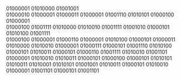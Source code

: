 01000001 01010000 01001001                                                                                                                         
01000010 01000001 01000011 01000001 01001110 01010101 01000100 01000001                                                                            
01000100 01001111  01010000 01010010 01001111 01001010 01000101 01010100 01001111                                                                  
01000100 01000001  01000110 01000001 01010100 01000101 01000011                                                                                    
01010000 01010010 01000001  01000111 01000101 01001110 01010100 01000101  01010011 01000101  01000110 01001111 01010010 01001101 01000001 01010010 
01010011 01000101  01000100 01000101 01010101 01010011  01010001 01010101 01001001 01010011 01000101 01010010                                      
01000001 01001101 01000101 01001101
